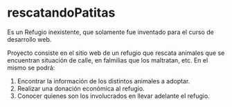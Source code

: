 # rescatandoPatitas
Es un Refugio inexistente, que solamente fue inventado para el curso de desarrollo web.

Proyecto consiste en el sitio web de un refugio que rescata animales que se encuentran situación de calle, en falmilias que los maltratan, etc. En el mismo se podrá: 
1) Encontrar la información de los distintos animales a adoptar.
2) Realizar una donación económica al refugio.
3) Conocer quienes son los involucrados en llevar adelante el refugio.